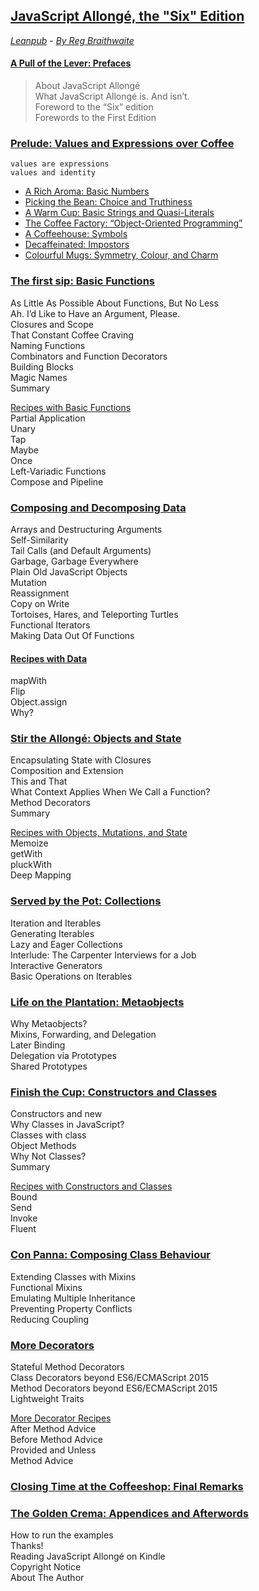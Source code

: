 ## [JavaScript Allongé, the "Six" Edition](https://github.com/raganwald/javascript-allonge-six) 
*[Leanpub](https://leanpub.com/javascriptallongesix/read#leanpub-auto-about-javascript-allong) - [By Reg Braithwaite](https://github.com/raganwald)*
#### [A Pull of the Lever: Prefaces](markdown/book_1_preface.md)   
>About JavaScript Allongé   
>What JavaScript Allongé is. And isn’t.   
> Foreword to the “Six” edition   
> Forewords to the First Edition   
### [Prelude: Values and Expressions over Coffee](markdown/book_2_prelude.md)   
    values are expressions   
    values and identity   
* [A Rich Aroma: Basic Numbers](markdown/sub_0_numbers.md)   
* [Picking the Bean: Choice and Truthiness](markdown/sub_1_choice.md)  
* [A Warm Cup: Basic Strings and Quasi-Literals](markdown/sub_2_strings.md)  
 * [The Coffee Factory: “Object-Oriented Programming”](markdown/sub_3_oop.md)  
 * [A Coffeehouse: Symbols](markdown/sub_4_symbols.md)  
 * [Decaffeinated: Impostors](markdown/sub_5_impostors.md)  
 * [Colourful Mugs: Symmetry, Colour, and Charm](markdown/sub_6_colours.md) 
### [The first sip: Basic Functions](markdown/main_0_functions.md)   
As Little As Possible About Functions, But No Less   
Ah. I’d Like to Have an Argument, Please.   
Closures and Scope   
That Constant Coffee Craving   
Naming Functions   
Combinators and Function Decorators   
Building Blocks   
Magic Names   
Summary   

[Recipes with Basic Functions](markdown/main_0r_functions.md)   
Partial Application   
Unary   
Tap   
Maybe   
Once   
Left-Variadic Functions   
Compose and Pipeline   
### [Composing and Decomposing Data](markdown/main_1_Composing.md)   
Arrays and Destructuring Arguments   
Self-Similarity   
Tail Calls (and Default Arguments)   
Garbage, Garbage Everywhere   
Plain Old JavaScript Objects   
Mutation   
Reassignment   
Copy on Write   
Tortoises, Hares, and Teleporting Turtles   
Functional Iterators   
Making Data Out Of Functions   

#### [Recipes with Data](markdown/main_1r_Composing.md)   
mapWith   
Flip   
Object.assign   
Why?   
### [Stir the Allongé: Objects and State](markdown/main_2_objects.md)   
Encapsulating State with Closures   
Composition and Extension   
This and That   
What Context Applies When We Call a Function?   
Method Decorators   
Summary   

[Recipes with Objects, Mutations, and State](markdown/main_2r_objects.md)   
Memoize   
getWith   
pluckWith   
Deep Mapping   
### [Served by the Pot: Collections](markdown/main_3_collections.md)   
Iteration and Iterables   
Generating Iterables   
Lazy and Eager Collections   
Interlude: The Carpenter Interviews for a Job   
Interactive Generators   
Basic Operations on Iterables   
### [Life on the Plantation: Metaobjects](markdown/main_4_metaobjects.md)   
Why Metaobjects?   
Mixins, Forwarding, and Delegation      
Later Binding    
Delegation via Prototypes   
Shared Prototypes   
### [Finish the Cup: Constructors and Classes](markdown/main_5_constructors.md)   
Constructors and new   
Why Classes in JavaScript?   
Classes with class   
Object Methods   
Why Not Classes?   
Summary   

[Recipes with Constructors and Classes](markdown/main_5r_constructors.md)   
Bound   
Send   
Invoke   
Fluent   
### [Con Panna: Composing Class Behaviour](markdown/main_6_classes.md)   
Extending Classes with Mixins   
Functional Mixins   
Emulating Multiple Inheritance   
Preventing Property Conflicts   
Reducing Coupling   
### [More Decorators](markdown/main_7_dedorators.md)   
Stateful Method Decorators   
Class Decorators beyond ES6/ECMAScript 2015   
Method Decorators beyond ES6/ECMAScript 2015   
Lightweight Traits   

[More Decorator Recipes](markdown/main_7r_dedorators.md)   
After Method Advice   
Before Method Advice   
Provided and Unless   
Method Advice   
### [Closing Time at the Coffeeshop: Final Remarks](markdown/book_3_closing-time.md)   
### [The Golden Crema: Appendices and Afterwords](markdown/book_4_appendices.md)   
How to run the examples   
Thanks!   
Reading JavaScript Allongé on Kindle   
Copyright Notice   
About The Author   

